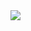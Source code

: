 <a href="https://github.com/jiparkdev">
  <!-- <img align="center" src="https://github-readme-stats.vercel.app/api/pin/?username=jiparkdev&repo=whistling-mountains" /> -->
</a>
<a href="https://github.com/jiparkdev">
  <img align="center" src="https://github-readme-stats.vercel.app/api?username=jiparkdev&show_icons=true&theme=default " />
</a>
